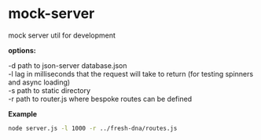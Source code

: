 # mock-server
mock server util for development

**options:**

-d path to json-server database.json<br />
-l lag in milliseconds that the request will take to return (for testing spinners and async loading)<br />
-s path to static directory<br />
-r path to router.js where bespoke routes can be defined<br />

**Example**<br />
```sh
node server.js -l 1000 -r ../fresh-dna/routes.js
```
<br />
